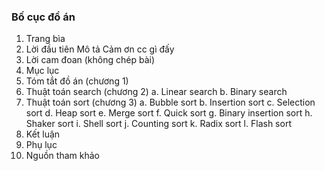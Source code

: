 ### Bố cục đồ án
1. Trang bìa
2. Lời đầu tiên
Mô tả 
Cảm ơn cc gì đấy
3. Lời cam đoan (không chép bài)
4. Mục lục
5. Tóm tắt đồ án (chương 1)
6. Thuật toán search (chương 2)
a. Linear search
b. Binary search
7. Thuật toán sort (chương 3)
a. Bubble sort
b. Insertion sort
c. Selection sort
d. Heap sort
e. Merge sort
f. Quick sort
g. Binary insertion sort
h. Shaker sort
i. Shell sort
j. Counting sort
k. Radix sort
l. Flash sort
8. Kết luận
9. Phụ lục
10. Nguồn tham khảo